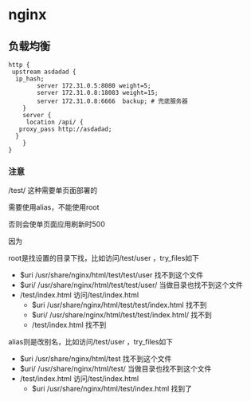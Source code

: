 # nginx

## 负载均衡

```
http {
 upstream asdadad {
  ip_hash;
        server 172.31.0.5:8080 weight=5;
        server 172.31.0.8:18083 weight=15;
        server 172.31.0.8:6666  backup; # 兜底服务器
    }
    server {
     location /api/ {
   proxy_pass http://asdadad; 
  }
    }
}
```

### 注意

/test/ 这种需要单页面部署的

需要使用alias，不能使用root

否则会使单页面应用刷新时500

因为

root是找设置的目录下找，比如访问/test/user ，try_files如下

- $uri /usr/share/nginx/html/test/test/user 找不到这个文件
- $uri/ /usr/share/nginx/html/test/test/user/ 当做目录也找不到这个文件
- /test/index.html 访问/test/index.html
  - $uri /usr/share/nginx/html/test/test/index.html 找不到
  - $uri/ /usr/share/nginx/html/test/test/index.html/ 找不到
  - /test/index.html 找不到

alias则是改别名，比如访问/test/user ，try_files如下

- $uri /usr/share/nginx/html/test 找不到这个文件
- $uri/ /usr/share/nginx/html/test/ 当做目录也找不到这个文件
- /test/index.html 访问/test/index.html
  - $uri /usr/share/nginx/html/test/index.html 找到了
